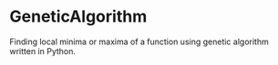 # GeneticAlgorithm
Finding local minima or maxima of a function using genetic algorithm written in Python.

